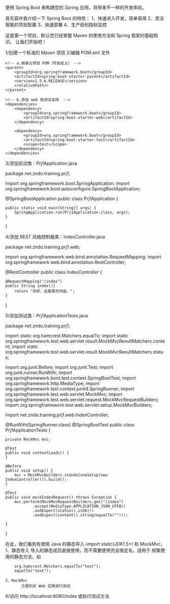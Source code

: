 使用 Spring Boot 来构建您的 Spring 应用，将带来不一样的开发体验。

首先容许我介绍一下 Spring Boot 的特性：
1、快速进入开发，简单易用
2、灵活智能的项目配置
3、快速部署
4、生产级别指标监控

这是第一个项目，默认您已经掌握 Maven 的使用方法和 Spring 框架的基础知识。
让我们开始吧！

1/创建一个标准的 Maven 项目
2/编辑 POM.xml 文件

    <!-- a.继承父项目 POM（可自定义） -->
    <parent>
        <groupId>org.springframework.boot</groupId>
        <artifactId>spring-boot-starter-parent</artifactId>
        <version>1.5.6.RELEASE</version>
        <relativePath/>
    </parent>
    
    <!-- b.添加 web 和测试支持  -->
    <dependencies>
        <dependency>
            <groupId>org.springframework.boot</groupId>
            <artifactId>spring-boot-starter-web</artifactId>
        </dependency>

        <dependency>
            <groupId>org.springframework.boot</groupId>
            <artifactId>spring-boot-starter-test</artifactId>
            <scope>test</scope>
        </dependency>
    </dependencies>
    
3/添加启动类：Prj1Application.java

package net.zndo.training.prj1;

import org.springframework.boot.SpringApplication;
import org.springframework.boot.autoconfigure.SpringBootApplication;

@SpringBootApplication
public class Prj1Application {

    public static void main(String[] args) {
        SpringApplication.run(Prj1Application.class, args);
    }
}

4/添加 REST 风格控制器类：IndexController.java

package net.zndo.training.prj1.web;

import org.springframework.web.bind.annotation.RequestMapping;
import org.springframework.web.bind.annotation.RestController;

@RestController
public class IndexController {

    @RequestMapping("/index")
    public String index(){
        return "你好，这是首页内容。";
    }
}

5/添加测试类：Prj1ApplicationTests.java

package net.zndo.training.prj1;

import static org.hamcrest.Matchers.equalTo;
import static org.springframework.test.web.servlet.result.MockMvcResultMatchers.content;
import static org.springframework.test.web.servlet.result.MockMvcResultMatchers.status;

import org.junit.Before;
import org.junit.Test;
import org.junit.runner.RunWith;
import org.springframework.boot.test.context.SpringBootTest;
import org.springframework.http.MediaType;
import org.springframework.test.context.junit4.SpringRunner;
import org.springframework.test.web.servlet.MockMvc;
import org.springframework.test.web.servlet.request.MockMvcRequestBuilders;
import org.springframework.test.web.servlet.setup.MockMvcBuilders;

import net.zndo.training.prj1.web.IndexController;

@RunWith(SpringRunner.class)
@SpringBootTest
public class Prj1ApplicationTests {

    private MockMvc mvc;

    @Test
    public void contextLoads() {
    }

    @Before
    public void setup() {
        mvc = MockMvcBuilders.standaloneSetup(new IndexController()).build();
    }

    @Test
    public void mockIndexRequest() throws Exception {
        mvc.perform(MockMvcRequestBuilders.get("/index")
                .accept(MediaType.APPLICATION_JSON_UTF8))
                .andExpect(status().isOk())
                .andExpect(content().string(equalTo("")));

    }

}

在此，我们看到有使用 Java 的静态导入-import static(JDK1.5+) 和 MockMvc，
    1、静态导入
        导入的静态成员直接使用，而不需要使用完全限定名，适用于
        频繁使用的静态方法，如
    
        org.hamcrest.Matchers.equalTo("text");
        equalTo("text");
        
    2、MockMvc
           方便的对 Web 应用进行测试
        
6/访问 http://localhost:8080/index 或执行测试方法        
        
        